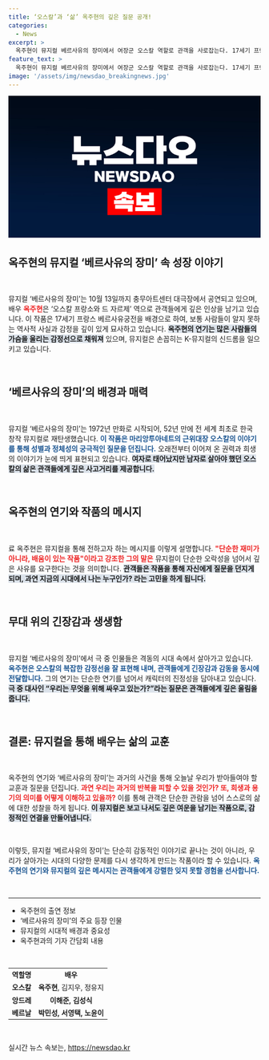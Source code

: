 ```yaml
---
title: ‘오스칼’과 ‘삶’ 옥주현의 깊은 질문 공개!
categories:
  - News
excerpt: >
  옥주현이 뮤지컬 베르사유의 장미에서 여장군 오스칼 역할로 관객을 사로잡는다. 17세기 프랑스 격동의 시대를 배경으로 한 이 작품은 사랑과 희생을 통해 인간 존재의 의미를 묻는다. 클릭해서 그 감동의 순간을 함께하세요!
feature_text: >
  옥주현이 뮤지컬 베르사유의 장미에서 여장군 오스칼 역할로 관객을 사로잡는다. 17세기 프랑스 격동의 시대를 배경으로 한 이 작품은 사랑과 희생을 통해 인간 존재의 의미를 묻는다. 클릭해서 그 감동의 순간을 함께하세요!
image: '/assets/img/newsdao_breakingnews.jpg'
---
```


<p><img src="/assets/img/newsdao_breakingnews.jpg" alt="cryptoinkorea 속보" /></p>

<h2 data-ke-size="size26">옥주현의 뮤지컬 ‘베르사유의 장미’ 속 성장 이야기</h2>

<p data-ke-size="size16">&nbsp;</p>

<p>뮤지컬 ‘베르사유의 장미’는 10월 13일까지 충무아트센터 대극장에서 공연되고 있으며, 배우 <b><span style="color: #ee2323;">옥주현</span></b>은 ‘오스칼 프랑소와 드 자르제’ 역으로 관객들에게 깊은 인상을 남기고 있습니다. 이 작품은 17세기 프랑스 베르사유궁전을 배경으로 하여, 보통 사람들이 알지 못하는 역사적 사실과 감정을 깊이 있게 묘사하고 있습니다. <b><span style="background-color: #21538527;">옥주현의 연기는 많은 사람들의 가슴을 울리는 감정선으로 채워져</span></b> 있으며, 뮤지컬은 손꼽히는 K-뮤지컬의 신드롬을 일으키고 있습니다. </p>

<p data-ke-size="size16">&nbsp;</p>

<h2 data-ke-size="size26">‘베르사유의 장미’의 배경과 매력</h2>

<p data-ke-size="size16">&nbsp;</p>

<p>뮤지컬 ‘베르사유의 장미’는 1972년 만화로 시작되어, 52년 만에 전 세계 최초로 한국 창작 뮤지컬로 재탄생했습니다. <b><span style="color: #1a5490;">이 작품은 마리앙투아네트의 근위대장 오스칼의 이야기를 통해 성별과 정체성의 궁극적인 질문을 던집니다.</span></b> 오래전부터 이어져 온 권력과 희생의 이야기가 눈에 띄게 표현되고 있습니다. <b><span style="background-color: #21538527;">여자로 태어났지만 남자로 살아야 했던 오스칼의 삶은 관객들에게 깊은 사고거리를 제공합니다.</span></b></p>

<p data-ke-size="size16">&nbsp;</p>

<h2 data-ke-size="size26">옥주현의 연기와 작품의 메시지</h2>

<p data-ke-size="size16">&nbsp;</p>

<p>료 옥주현은 뮤지컬을 통해 전하고자 하는 메시지를 이렇게 설명합니다. <b><span style="color: #ee2323;">"단순한 재미가 아니라, 배움이 있는 작품"이라고 강조한 그의 말은</span></b> 뮤지컬이 단순한 오락성을 넘어서 깊은 사유를 요구한다는 것을 의미합니다. <b><span style="background-color: #21538527;">관객들은 작품을 통해 자신에게 질문을 던지게 되며, 과연 지금의 시대에서 나는 누구인가? 라는 고민을 하게 됩니다.</span></b></p>

<p data-ke-size="size16">&nbsp;</p>

<h2 data-ke-size="size26">무대 위의 긴장감과 생생함</h2>

<p data-ke-size="size16">&nbsp;</p>

<p>뮤지컬 ‘베르사유의 장미’에서 극 중 인물들은 격동의 시대 속에서 살아가고 있습니다. <b><span style="color: #1a5490;">옥주현은 오스칼의 복잡한 감정선을 잘 표현해 내며, 관객들에게 긴장감과 감동을 동시에 전달합니다.</span></b> 그의 연기는 단순한 연기를 넘어서 캐릭터의 진정성을 담아내고 있습니다. <b><span style="background-color: #21538527;">극 중 대사인 “우리는 무엇을 위해 싸우고 있는가?”라는 질문은 관객들에게 깊은 울림을 줍니다.</span></b> </p>

<p data-ke-size="size16">&nbsp;</p>

<h2 data-ke-size="size26">결론: 뮤지컬을 통해 배우는 삶의 교훈</h2>

<p data-ke-size="size16">&nbsp;</p>

<p>옥주현의 연기와 ‘베르사유의 장미’는 과거의 사건을 통해 오늘날 우리가 받아들여야 할 교훈과 질문을 던집니다. <b><span style="color: #ee2323;">과연 우리는 과거의 반복을 피할 수 있을 것인가? 또, 희생과 용기의 의미를 어떻게 이해하고 있을까?</span></b> 이를 통해 관객은 단순한 관람을 넘어 스스로의 삶에 대한 성찰을 하게 됩니다. <b><span style="background-color: #21538527;">이 뮤지컬은 보고 나서도 깊은 여운을 남기는 작품으로, 감정적인 연결을 만들어냅니다.</span></b> </p>

<p data-ke-size="size16">&nbsp;</p>

<p>이렇듯, 뮤지컬 ‘베르사유의 장미’는 단순히 감동적인 이야기로 끝나는 것이 아니라, 우리가 살아가는 시대의 다양한 문제를 다시 생각하게 만드는 작품이라 할 수 있습니다. <b><span style="color: #1a5490;">옥주현의 연기와 뮤지컬의 깊은 메시지는 관객들에게 강렬한 잊지 못할 경험을 선사합니다.</span></b> </p>

<p data-ke-size="size16">&nbsp;</p>

<hr />

<ul>
    <li>옥주현의 출연 정보</li>
    <li>‘베르사유의 장미’의 주요 등장 인물</li>
    <li>뮤지컬의 시대적 배경과 중요성</li>
    <li>옥주현과의 기자 간담회 내용</li>
</ul>

<p data-ke-size="size16">&nbsp;</p>

<table>
    <tr>
        <td style="text-align: center; height: 17px;"><b>역할명</b></td>
        <td style="text-align: center; height: 17px;"><b>배우</b></td>
    </tr>
    <tr>
        <td style="text-align: center; height: 17px;"><b>오스칼</b></td>
        <td style="text-align: center; height: 17px;"><b>옥주현</b>, 김지우, 정유지</td>
    </tr>
    <tr>
        <td style="text-align: center; height: 17px;"><b>앙드레</b></td>
        <td style="text-align: center; height: 17px;"><b>이해준, 김성식</b></td>
    </tr>
    <tr>
        <td style="text-align: center; height: 17px;"><b>베르날</b></td>
        <td style="text-align: center; height: 17px;"><b>박민성, 서영택, 노윤이</b></td>
    </tr>
</table>

<p data-ke-size="size16">&nbsp;</p>
실시간 뉴스 속보는, <a href="https://newsdao.kr" rel="dofollow">https://newsdao.kr</a>


